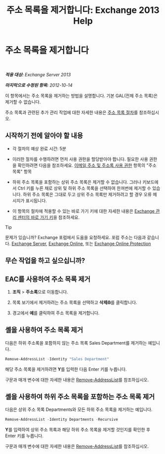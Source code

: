 ﻿---
title: '주소 목록을 제거합니다: Exchange 2013 Help'
TOCTitle: 주소 목록을 제거합니다
ms:assetid: 39a313f3-41d4-4c8f-af67-df2316f3687f
ms:mtpsurl: https://technet.microsoft.com/ko-kr/library/Aa997294(v=EXCHG.150)
ms:contentKeyID: 50482891
ms.date: 05/22/2018
mtps_version: v=EXCHG.150
ms.translationtype: MT
---

# 주소 목록을 제거합니다

 

_**적용 대상:** Exchange Server 2013_

_**마지막으로 수정된 항목:** 2012-10-14_

이 항목에서는 주소 목록을 제거하는 방법을 설명합니다. 기본 GAL(전체 주소 목록)은 제거할 수 없습니다.

주소 목록과 관련된 추가 관리 작업에 대한 자세한 내용은 [주소 목록 절차](address-list-procedures-exchange-2013-help.md)를 참조하십시오.

## 시작하기 전에 알아야 할 내용

  - 각 절차의 예상 완료 시간: 5분

  - 이러한 절차를 수행하려면 먼저 사용 권한을 할당받아야 합니다. 필요한 사용 권한을 확인하려면 다음을 참조하세요. [이메일 주소 및 주소록 사용 권한](email-address-and-address-book-permissions-exchange-2013-help.md) 항목의 "주소 목록" 항목

  - 하위 주소 목록을 포함하는 상위 주소 목록은 제거할 수 없습니다. 그러나 키보드에서 Ctrl 키를 누른 채로 상위 및 하위 주소 목록을 선택하여 한꺼번에 제거할 수 있습니다. 하위 주소 목록은 그대로 두고 상위 주소 목록만 제거하려고 할 경우 오류 메시지가 표시됩니다.

  - 이 항목의 절차에 적용할 수 있는 바로 가기 키에 대한 자세한 내용은 [Exchange 관리 센터의 바로 가기 키](keyboard-shortcuts-in-the-exchange-admin-center-exchange-online-protection-help.md)을 참조하세요.


> [!TIP]
> 문제가 있습니까? Exchange 포럼에서 도움을 요청하세요. 포럼 주소는 다음과 같습니다. <A href="https://go.microsoft.com/fwlink/p/?linkid=60612">Exchange Server</A>, <A href="https://go.microsoft.com/fwlink/p/?linkid=267542">Exchange Online</A>, 또는 <A href="https://go.microsoft.com/fwlink/p/?linkid=285351">Exchange Online Protection</A>



## 무슨 작업을 하고 싶으십니까?

## EAC를 사용하여 주소 목록 제거

1.  **조직** \> **주소록**으로 이동합니다.

2.  목록 보기에서 제거하려는 주소 목록을 선택하고 **삭제**![삭제 아이콘](images/Dd979797.14f639f6-61e8-4418-bbfb-0db14de9d2f5(EXCHG.150).gif "삭제 아이콘")를 클릭합니다.

3.  경고에서 **예**를 클릭하여 주소 목록을 제거합니다.

## 셸을 사용하여 주소 목록 제거

다음은 하위 주소록을 포함하지 않는 주소 목록 Sales Department를 제거하는 예입니다.

```powershell
Remove-AddressList -Identity "Sales Department"
```

해당 주소 목록을 제거하려면 **Y**를 입력한 다음 Enter 키를 누릅니다.

구문과 매개 변수에 대한 자세한 내용은 [Remove-AddressList](https://technet.microsoft.com/ko-kr/library/bb124342\(v=exchg.150\))를 참조하십시오.

## 셸을 사용하여 하위 주소 목록을 포함하는 주소 목록 제거

다음은 상위 주소 목록 Departments와 모든 하위 주소 목록을 제거하는 예입니다.

```powershell
Remove-AddressList -Identity Departments -Recursive
```

**Y**를 입력하여 상위 주소 목록과 해당 하위 주소 목록을 제거할 것인지를 확인한 후 Enter 키를 누릅니다.

구문과 매개 변수에 대한 자세한 내용은 [Remove-AddressList](https://technet.microsoft.com/ko-kr/library/bb124342\(v=exchg.150\))를 참조하십시오.


